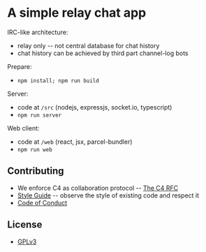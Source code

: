 # A simple relay chat app

IRC-like architecture:
- relay only -- not central database for chat history
- chat history can be achieved by third part channel-log bots

Prepare:
- `npm install; npm run build`

Server:
- code at `/src` (nodejs, expressjs, socket.io, typescript)
- `npm run server`

Web client:
- code at `/web` (react, jsx, parcel-bundler)
- `npm run web`

## Contributing

- We enforce C4 as collaboration protocol -- [The C4 RFC](https://rfc.zeromq.org/spec:42/C4)
- [Style Guide](STYLE-GUIDE.md) -- observe the style of existing code and respect it
- [Code of Conduct](CODE-OF-CONDUCT.md)

## License

- [GPLv3](LICENSE)

